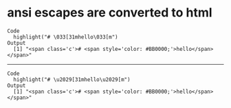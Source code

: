 # ansi escapes are converted to html

    Code
      highlight("# \033[31mhello\033[m")
    Output
      [1] "<span class='c'># <span style='color: #BB0000;'>hello</span></span>"

---

    Code
      highlight("# \u2029[31mhello\u2029[m")
    Output
      [1] "<span class='c'># <span style='color: #BB0000;'>hello</span></span>"


